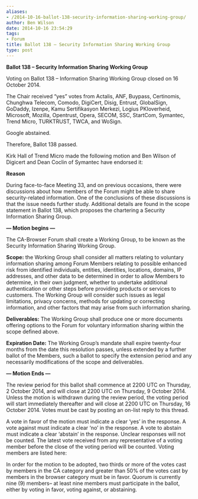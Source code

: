 ```yaml
---
aliases:
- /2014-10-16-ballot-138-security-information-sharing-working-group/
author: Ben Wilson
date: 2014-10-16 23:54:29
tags:
- Forum
title: Ballot 138 – Security Information Sharing Working Group
type: post
---
```


**Ballot 138 – Security Information Sharing Working Group**

Voting on Ballot 138 – Information Sharing Working Group closed on 16 October 2014.

The Chair received “yes” votes from Actalis, ANF, Buypass, Certinomis, Chunghwa Telecom, Comodo, DigiCert, Disig, Entrust, GlobalSign, GoDaddy, Izenpe, Kamu Sertifikasyon Merkezi, Logius PKIoverheid, Microsoft, Mozilla, Opentrust, Opera, SECOM, SSC, StartCom, Symantec, Trend Micro, TURKTRUST, TWCA, and WoSign.

Google abstained.

Therefore, Ballot 138 passed.

Kirk Hall of Trend Micro made the following motion and Ben Wilson of Digicert and Dean Coclin of Symantec have endorsed it:

**Reason**

During face-to-face Meeting 33, and on previous occasions, there were discussions about how members of the Forum might be able to share security-related information. One of the conclusions of these discussions is that the issue needs further study. Additional details are found in the scope statement in Ballot 138, which proposes the chartering a Security Information Sharing Group.

**— Motion begins —**

The CA-Browser Forum shall create a Working Group, to be known as the Security Information Sharing Working Group.

**Scope:** the Working Group shall consider all matters relating to voluntary information sharing among Forum Members relating to possible enhanced risk from identified individuals, entities, identities, locations, domains, IP addresses, and other data to be determined in order to allow Members to determine, in their own judgment, whether to undertake additional authentication or other steps before providing products or services to customers. The Working Group will consider such issues as legal limitations, privacy concerns, methods for updating or correcting information, and other factors that may arise from such information sharing.

**Deliverables:** The Working Group shall produce one or more documents offering options to the Forum for voluntary information sharing within the scope defined above.

**Expiration Date:** The Working Group’s mandate shall expire twenty-four months from the date this resolution passes, unless extended by a further ballot of the Members, such a ballot to specify the extension period and any necessarily modifications of the scope and deliverables.

**— Motion Ends —**

The review period for this ballot shall commence at 2200 UTC on Thursday, 2 October 2014, and will close at 2200 UTC on Thursday, 9 October 2014. Unless the motion is withdrawn during the review period, the voting period will start immediately thereafter and will close at 2200 UTC on Thursday, 16 October 2014. Votes must be cast by posting an on-list reply to this thread.

A vote in favor of the motion must indicate a clear ‘yes’ in the response. A vote against must indicate a clear ‘no’ in the response. A vote to abstain must indicate a clear ‘abstain’ in the response. Unclear responses will not be counted. The latest vote received from any representative of a voting member before the close of the voting period will be counted. Voting members are listed here:

In order for the motion to be adopted, two thirds or more of the votes cast by members in the CA category and greater than 50% of the votes cast by members in the browser category must be in favor. Quorum is currently nine (9) members– at least nine members must participate in the ballot, either by voting in favor, voting against, or abstaining.